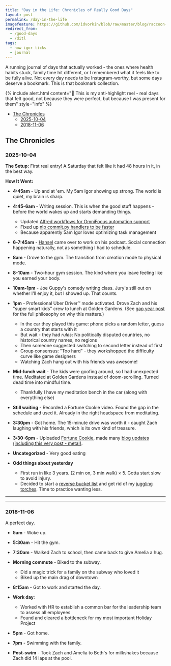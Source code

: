 ```yaml
---
title: "Day in the Life: Chronicles of Really Good Days"
layout: post
permalink: /day-in-the-life
imagefeature: https://github.com/idvorkin/blob/raw/master/blog/raccoon-imagination-executed-sustainably.webp
redirect_from:
  - /good-days
  - /ditl
tags:
  - how igor ticks
  - journal
---
```


A running journal of days that actually worked - the ones where health habits stuck, family time hit different, or I remembered what it feels like to be fully alive. Not every day needs to be Instagram-worthy, but some days deserve a bookmark. This is that bookmark collection.

{% include alert.html content="🎯 This is my anti-highlight reel - real days that felt good, not because they were perfect, but because I was present for them" style="info" %}

<!-- prettier-ignore-start -->
<!-- vim-markdown-toc-start -->

- [The Chronicles](#the-chronicles)
  - [2025-10-04](#2025-10-04)
  - [2018-11-06](#2018-11-06)

<!-- vim-markdown-toc-end -->
<!-- prettier-ignore-end -->

## The Chronicles

### 2025-10-04

**The Setup:** First real entry! A Saturday that felt like it had 48 hours in it, in the best way.

**How It Went:**

- **4:45am** - Up and at 'em. My 5am Igor showing up strong. The world is quiet, my brain is sharp.

- **4:45-6am** - Writing session. This is when the good stuff happens - before the world wakes up and starts demanding things.

  - Updated [Alfred workflows for OmniFocus automation support](https://gist.github.com/idvorkin/3dc1063731687e869d77dd296ac9b1ff)
  - Fixed up [nlp commit.py handlers to be faster](https://gist.github.com/idvorkin/c31ce489f2ae88942ee3f873b126d99c)
  - Because apparently 5am Igor loves optimizing task management

- **6-7:45am** - [Hansel](TBD) came over to work on his podcast. Social connection happening naturally, not as something I had to schedule.

- **8am** - Drove to the gym. The transition from creation mode to physical mode.

- **8-10am** - Two-hour gym session. The kind where you leave feeling like you earned your body.

- **10am-1pm** - Joe Guppy's comedy writing class. Jury's still out on whether I'll enjoy it, but I showed up. That counts.

- **1pm** - Professional Uber Driver™ mode activated. Drove Zach and his "super smart kids" crew to lunch at Golden Gardens. (See [gap year post](/gap-year-igor#the-squander-dragon-dialog) for the full philosophy on why this matters.)

  - In the car they played this game: phone picks a random letter, guess a country that starts with it
  - But wait - they had _rules_: No politically disputed countries, no historical country names, no regions
  - Then someone suggested switching to second letter instead of first
  - Group consensus: "Too hard" - they workshopped the difficulty curve like game designers
  - Watching Zach hang out with his friends was awesome!

- **Mid-lunch wait** - The kids were goofing around, so I had unexpected time. Meditated at Golden Gardens instead of doom-scrolling. Turned dead time into mindful time.

  - Thankfully I have my meditation bench in the car (along with everything else)

- **Still waiting** - Recorded a Fortune Cookie video. Found the gap in the schedule and used it. Already in the right headspace from meditating.

- **3:30pm** - Got home. The 15-minute drive was worth it - caught Zach laughing with his friends, which is its own kind of treasure.

- **3:30-6pm** - Uploaded [Fortune Cookie](https://www.youtube.com/watch?v=IQsgbcUup2M&list=PLJveOxX-mxxBsIsk83fr0sb3i7RdpaJbF), made many [blog updates (including this very post - meta!)](https://gist.github.com/idvorkin/eeab76b0d7560be4d8c6fa900d8b44e5).
- **Uncategorized** - Very good eating
- **Odd things about yesterday**
  - First run in like 3 years. (2 min on, 3 min walk) × 5. Gotta start slow to avoid injury.
  - Decided to start a [reverse bucket list](/bucket-list) and get rid of my [juggling torches](http://ig66.blogspot.com/2014/08/accomplishment-unlocked-juggling-file.html?q=torches). Time to practice wanting less.

---

---

### 2018-11-06

A perfect day.

- **5am** - Woke up.

- **5:30am** - Hit the gym.

- **7:30am** - Walked Zach to school, then came back to give Amelia a hug.

- **Morning commute** - Biked to the subway.

  - Did a magic trick for a family on the subway who loved it
  - Biked up the main drag of downtown

- **8:15am** - Got to work and started the day.

- **Work day**:

  - Worked with HR to establish a common bar for the leadership team to assess all employees
  - Found and cleared a bottleneck for my most important Holiday Project

- **5pm** - Got home.

- **7pm** - Swimming with the family.

- **Post-swim** - Took Zach and Amelia to Beth's for milkshakes because Zach did 14 laps at the pool.
